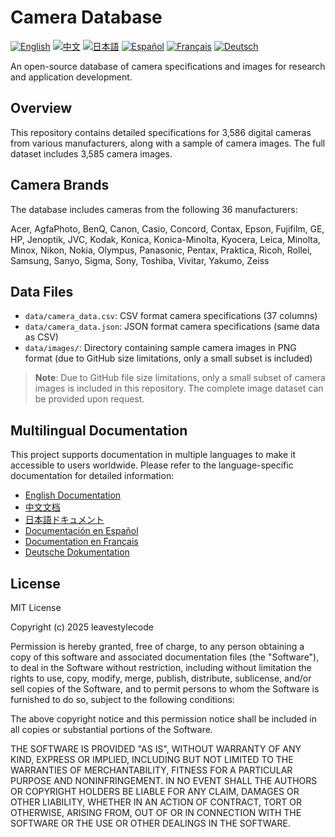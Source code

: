# Camera Database

[![English](https://img.shields.io/badge/English-doc%2FREADME__en.md-blue)](doc/README_en.md) [![中文](https://img.shields.io/badge/中文-doc%2FREADME__zh.md-red)](doc/README_zh.md) [![日本語](https://img.shields.io/badge/日本語-doc%2FREADME__ja.md-green)](doc/README_ja.md) [![Español](https://img.shields.io/badge/Español-doc%2FREADME__es.md-yellow)](doc/README_es.md) [![Français](https://img.shields.io/badge/Français-doc%2FREADME__fr.md-purple)](doc/README_fr.md) [![Deutsch](https://img.shields.io/badge/Deutsch-doc%2FREADME__de.md-orange)](doc/README_de.md)

An open-source database of camera specifications and images for research and application development.

## Overview

This repository contains detailed specifications for 3,586 digital cameras from various manufacturers, along with a sample of camera images. The full dataset includes 3,585 camera images.

## Camera Brands

The database includes cameras from the following 36 manufacturers:

Acer, AgfaPhoto, BenQ, Canon, Casio, Concord, Contax, Epson, Fujifilm, GE, HP, Jenoptik, JVC, Kodak, Konica, Konica-Minolta, Kyocera, Leica, Minolta, Minox, Nikon, Nokia, Olympus, Panasonic, Pentax, Praktica, Ricoh, Rollei, Samsung, Sanyo, Sigma, Sony, Toshiba, Vivitar, Yakumo, Zeiss

## Data Files

- `data/camera_data.csv`: CSV format camera specifications (37 columns)
- `data/camera_data.json`: JSON format camera specifications (same data as CSV)
- `data/images/`: Directory containing sample camera images in PNG format (due to GitHub size limitations, only a small subset is included)

> **Note**: Due to GitHub file size limitations, only a small subset of camera images is included in this repository. The complete image dataset can be provided upon request.

## Multilingual Documentation

This project supports documentation in multiple languages to make it accessible to users worldwide. Please refer to the language-specific documentation for detailed information:

- [English Documentation](doc/README_en.md)
- [中文文档](doc/README_zh.md)
- [日本語ドキュメント](doc/README_ja.md)
- [Documentación en Español](doc/README_es.md)
- [Documentation en Français](doc/README_fr.md)
- [Deutsche Dokumentation](doc/README_de.md)

## License

MIT License

Copyright (c) 2025 leavestylecode

Permission is hereby granted, free of charge, to any person obtaining a copy
of this software and associated documentation files (the "Software"), to deal
in the Software without restriction, including without limitation the rights
to use, copy, modify, merge, publish, distribute, sublicense, and/or sell
copies of the Software, and to permit persons to whom the Software is
furnished to do so, subject to the following conditions:

The above copyright notice and this permission notice shall be included in all
copies or substantial portions of the Software.

THE SOFTWARE IS PROVIDED "AS IS", WITHOUT WARRANTY OF ANY KIND, EXPRESS OR
IMPLIED, INCLUDING BUT NOT LIMITED TO THE WARRANTIES OF MERCHANTABILITY,
FITNESS FOR A PARTICULAR PURPOSE AND NONINFRINGEMENT. IN NO EVENT SHALL THE
AUTHORS OR COPYRIGHT HOLDERS BE LIABLE FOR ANY CLAIM, DAMAGES OR OTHER
LIABILITY, WHETHER IN AN ACTION OF CONTRACT, TORT OR OTHERWISE, ARISING FROM,
OUT OF OR IN CONNECTION WITH THE SOFTWARE OR THE USE OR OTHER DEALINGS IN THE
SOFTWARE. 